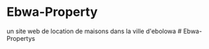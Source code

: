 # Ebwa-Property
un site web de location de maisons dans la ville d'ebolowa 
#   E b w a - P r o p e r t y s  
 